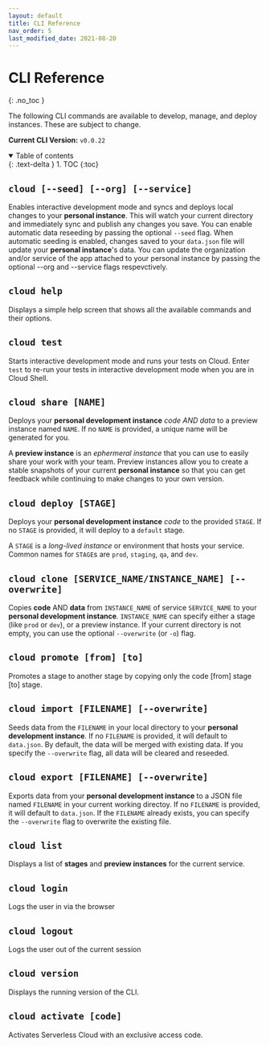 ```yaml
---
layout: default
title: CLI Reference
nav_order: 5
last_modified_date: 2021-08-20
---
```


# CLI Reference

{: .no_toc }

The following CLI commands are available to develop, manage, and deploy instances. These are subject to change.

**Current CLI Version:** `v0.0.22`

<details open markdown="block">
  <summary>
    Table of contents
  </summary>
  {: .text-delta }
1. TOC
{:toc}
</details>

## `cloud [--seed] [--org] [--service]`

Enables interactive development mode and syncs and deploys local changes to your **personal instance**. This will watch your current directory and immediately sync and publish any changes you save. You can enable automatic data reseeding by passing the optional `--seed` flag. When automatic seeding is enabled, changes saved to your `data.json` file will update your **personal instance**'s data. You can update the organization and/or service of the app attached to your personal instance by passing the optional --org and --service flags respevctively. 

## `cloud help`

Displays a simple help screen that shows all the available commands and their options.


## `cloud test`

Starts interactive development mode and runs your tests on Cloud. Enter `test` to re-run your tests in interactive development mode when you are in Cloud Shell.

## `cloud share [NAME]`

Deploys your **personal development instance** _code AND data_ to a preview instance named `NAME`. If no `NAME` is provided, a unique name will be generated for you.

A **preview instance** is an _ephermeral instance_ that you can use to easily share your work with your team. Preview instances allow you to create a stable snapshots of your current **personal instance** so that you can get feedback while continuing to make changes to your own version.

## `cloud deploy [STAGE]`

Deploys your **personal development instance** _code_ to the provided `STAGE`. If no `STAGE` is provided, it will deploy to a `default` stage.

A `STAGE` is a _long-lived instance_ or environment that hosts your service. Common names for `STAGE`s are `prod`, `staging`, `qa`, and `dev`.


## `cloud clone [SERVICE_NAME/INSTANCE_NAME] [--overwrite]`

Copies **code** AND **data** from `INSTANCE_NAME` of service `SERVICE_NAME` to your **personal development instance**. `INSTANCE_NAME` can specify either a stage (like `prod` or `dev`), or a preview instance. If your current directory is not empty, you can use the optional `--overwrite` (or `-o`) flag.

## `cloud promote [from] [to]`

Promotes a stage to another stage by copying only the code [from] stage [to] stage.

## `cloud import [FILENAME] [--overwrite] `

Seeds data from the `FILENAME` in your local directory to your **personal development instance**. If no `FILENAME` is provided, it will default to `data.json`. By default, the data will be merged with existing data. If you specify the `--overwrite` flag, all data will be cleared and reseeded.

## `cloud export [FILENAME] [--overwrite] `

Exports data from your **personal development instance** to a JSON file named `FILENAME` in your current working directoy. If no `FILENAME` is provided, it will default to `data.json`. If the `FILENAME` already exists, you can specify the `--overwrite` flag to overwrite the existing file.

## `cloud list`

Displays a list of **stages** and **preview instances** for the current service.

## `cloud login`

Logs the user in via the browser

## `cloud logout`

Logs the user out of the current session

## `cloud version`

Displays the running version of the CLI.

## `cloud activate [code]`

Activates Serverless Cloud with an exclusive access code. 
